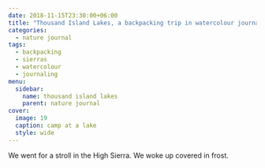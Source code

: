 ```yaml
---
date: 2018-11-15T23:30:00+06:00
title: "Thousand Island Lakes, a backpacking trip in watercolour journals"
categories:
  - nature journal
tags:
  - backpacking
  - sierras
  - watercolour
  - journaling
menu:
  sidebar:
    name: thousand island lakes
    parent: nature journal
cover:
  image: 19
  caption: camp at a lake
  style: wide
---
```


We went for a stroll in the High Sierra. We woke up covered in frost.
